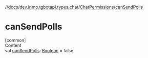 //[docs](../../../index.md)/[dev.inmo.tgbotapi.types.chat](../index.md)/[ChatPermissions](index.md)/[canSendPolls](can-send-polls.md)



# canSendPolls  
[common]  
Content  
val [canSendPolls](can-send-polls.md): [Boolean](https://kotlinlang.org/api/latest/jvm/stdlib/kotlin/-boolean/index.html) = false  



